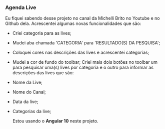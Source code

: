 
### Agenda Live

   Eu fiquei sabendo desse projeto no canal da Michelli Brito no Youtube e no Github dela.
   Acrescentei algumas novas funcionalidades que são:

 - Criei categoria para as lives;  
 -  Mudei aba chamada 'CATEGORIA' para
   'RESULTADO(S) DA PESQUISA';
   

 - Coloquei cores nas descrições das lives e acrescentei categorias;

	

 - Mudei a cor de fundo do toolbar;
   Criei mais dois botões no toolbar um para pesquisar uma(s)  lives por
   categoria e o outro para informar as descrições das lives que são:
  
 - Nome da Live;

  

 - Nome do Canal;

   

 - Data da live;

  

 - Categorias da live;

	Estou usando o **Angular 10** neste projeto.
